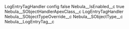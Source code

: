 <?xml version="1.0" encoding="UTF-8"?>
<CustomMetadata xmlns="http://soap.sforce.com/2006/04/metadata" xmlns:xsi="http://www.w3.org/2001/XMLSchema-instance" xmlns:xsd="http://www.w3.org/2001/XMLSchema">
    <label>LogEntryTagHandler config</label>
    <protected>false</protected>
    <values>
        <field>Nebula__IsEnabled__c</field>
        <value xsi:type="xsd:boolean">true</value>
    </values>
    <values>
        <field>Nebula__SObjectHandlerApexClass__c</field>
        <value xsi:type="xsd:string">LogEntryTagHandler</value>
    </values>
    <values>
        <field>Nebula__SObjectTypeOverride__c</field>
        <value xsi:nil="true"/>
    </values>
    <values>
        <field>Nebula__SObjectType__c</field>
        <value xsi:type="xsd:string">Nebula__LogEntryTag__c</value>
    </values>
</CustomMetadata>
